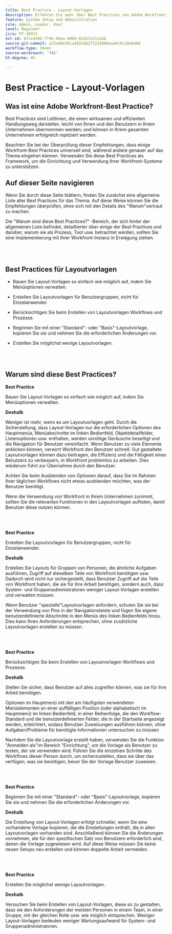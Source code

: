 ```yaml
---
title: Best Practice - Layout-Vorlagen
description: Erfahren Sie mehr über Best Practices von Adobe Workfront-Experten zur Einrichtung, Verwaltung und Verwendung von Workfront-Layoutvorlagen.
feature: System Setup and Administration
role: Admin, Leader, User
level: Beginner
jira: KT-10913
exl-id: bfcea59d-7746-40aa-989d-6e2b7e312a2b
source-git-commit: a25a49e59ca483246271214886ea4dc9c10e8d66
workflow-type: tm+mt
source-wordcount: '741'
ht-degree: 0%

---
```


# Best Practice - Layout-Vorlagen

## Was ist eine Adobe Workfront-Best Practice?

Best Practices sind Leitlinien, die einen wirksamen und effizienten Handlungsweg darstellen. leicht von Ihnen und den Benutzern in Ihrem Unternehmen übernommen werden; und können in Ihrem gesamten Unternehmen erfolgreich repliziert werden.

Beachten Sie bei der Überprüfung dieser Empfehlungen, dass einige Workfront-Best Practices universell sind, während andere genauer auf das Thema eingehen können. Verwenden Sie diese Best Practices als Framework, um die Einrichtung und Verwendung Ihrer Workfront-Systeme zu unterstützen.

## Auf dieser Seite navigieren

Wenn Sie durch diese Seite blättern, finden Sie zunächst eine allgemeine Liste aller Best Practices für das Thema. Auf diese Weise können Sie die Empfehlungen überprüfen, ohne sich mit den Details des &quot;Warum&quot;vertraut zu machen.

Die &quot;Warum sind diese Best Practices?&quot; -Bereich, der sich hinter der allgemeinen Liste befindet, detaillierter über einige der Best Practices und darüber, warum sie als Prozess, Tool usw. betrachtet werden, sollten Sie eine Implementierung mit Ihrer Workfront-Instanz in Erwägung ziehen.

</br>
</br>

## Best Practices für Layoutvorlagen

* Bauen Sie Layout-Vorlagen so einfach wie möglich auf, indem Sie Menüoptionen verwalten.

* Erstellen Sie Layoutvorlagen für Benutzergruppen, nicht für Einzelanwender.

* Berücksichtigen Sie beim Erstellen von Layoutvorlagen Workflows und Prozesse.

* Beginnen Sie mit einer &quot;Standard&quot;- oder &quot;Basis&quot;-Layoutvorlage, kopieren Sie sie und nehmen Sie die erforderlichen Änderungen vor.

* Erstellen Sie möglichst wenige Layoutvorlagen.

</br>
</br>

## Warum sind diese Best Practices?

**Best Practice**

Bauen Sie Layout-Vorlagen so einfach wie möglich auf, indem Sie Menüoptionen verwalten.

**Deshalb**

Weniger ist mehr, wenn es um Layoutvorlagen geht. Durch die Sicherstellung, dass Layout-Vorlagen nur die erforderlichen Optionen des Hauptmenüs, Menüabschnitte im linken Bedienfeld, Objektdetailfelder, Listenoptionen usw. enthalten, werden unnötige Geräusche beseitigt und die Navigation für Benutzer vereinfacht. Wenn Benutzer zu viele Elemente anklicken können, verwirrt Workfront den Benutzer schnell. Gut gestaltete Layoutvorlagen können dazu beitragen, die Effizienz und die Fähigkeit eines Benutzers zu verbessern, in Workfront problemlos zu arbeiten. Dies wiederum führt zur Übernahme durch den Benutzer.

Achten Sie beim Ausblenden von Optionen darauf, dass Sie im Rahmen Ihrer täglichen Workflows nicht etwas ausblenden möchten, was der Benutzer benötigt.

Wenn die Verwendung von Workfront in Ihrem Unternehmen zunimmt, sollten Sie die relevanten Funktionen in den Layoutvorlagen auflisten, damit Benutzer diese nutzen können.

</br>
</br>

**Best Practice**

Erstellen Sie Layoutvorlagen für Benutzergruppen, nicht für Einzelanwender.

**Deshalb**

Erstellen Sie Layouts für Gruppen von Personen, die ähnliche Aufgaben ausführen, Zugriff auf dieselben Teile von Workfront benötigen usw. Dadurch wird nicht nur sichergestellt, dass Benutzer Zugriff auf die Teile von Workfront haben, die sie für ihre Arbeit benötigen, sondern auch, dass System- und Gruppenadministratoren weniger Layout-Vorlagen erstellen und verwalten müssen.

Wenn Benutzer &quot;spezielle&quot;Layoutvorlagen anfordern, schulen Sie sie bei der Verwendung von Pins in der Navigationsleiste und fügen Sie eigene benutzerdefinierte Abschnitte in den Menüs des linken Bedienfelds hinzu. Dies kann Ihren Anforderungen entsprechen, ohne zusätzliche Layoutvorlagen erstellen zu müssen.

</br>
</br>

**Best Practice**

Berücksichtigen Sie beim Erstellen von Layoutvorlagen Workflows und Prozesse.

**Deshalb**

Stellen Sie sicher, dass Benutzer auf alles zugreifen können, was sie für ihre Arbeit benötigen.

Optionen im Hauptmenü mit den am häufigsten verwendeten Menüelementen an einer auffälligen Position (oder alphabetisch im Hauptmenü) im linken Bedienfeld, in einer Reihenfolge, die den Workflow-Standard und die benutzerdefinierten Felder, die in der Startseite angezeigt werden, erleichtert, sodass Benutzer Zuweisungen ausführen können, ohne Aufgaben/Probleme für benötigte Informationen untersuchen zu müssen

Nachdem Sie die Layoutvorlage erstellt haben, verwenden Sie die Funktion &quot;Anmelden als&quot;im Bereich &quot;Einrichtung&quot;, um die Vorlage als Benutzer zu testen, der sie verwenden wird. Führen Sie die einzelnen Schritte des Workflows dieser Person durch, um sicherzustellen, dass sie über das verfügen, was sie benötigen, bevor Sie der Vorlage Benutzer zuweisen.

</br>
</br>

**Best Practice**

Beginnen Sie mit einer &quot;Standard&quot;- oder &quot;Basis&quot;-Layoutvorlage, kopieren Sie sie und nehmen Sie die erforderlichen Änderungen vor.

**Deshalb**

Die Erstellung von Layout-Vorlagen erfolgt schneller, wenn Sie eine vorhandene Vorlage kopieren, die die Einstellungen enthält, die in allen Layoutvorlagen vorhanden sind. Anschließend können Sie die Änderungen vornehmen, die für den spezifischen Satz von Benutzern erforderlich sind, denen die Vorlage zugewiesen wird. Auf diese Weise müssen Sie keine neuen Setups neu erstellen und können doppelte Arbeit vermeiden.

</br>
</br>


**Best Practice**

Erstellen Sie möglichst wenige Layoutvorlagen.

**Deshalb**

Versuchen Sie beim Erstellen von Layout-Vorlagen, diese so zu gestalten, dass sie den Anforderungen der meisten Personen in einem Team, in einer Gruppe, mit der gleichen Rolle usw. wie möglich entsprechen. Weniger Layout-Vorlagen bedeuten weniger Wartungsaufwand für System- und Gruppenadministratoren.
